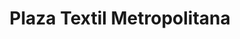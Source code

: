 ---
title: "Plaza Textil Metropolitana"
url: /uriangato/plaza-textil-metropolitana/
shop: centro comercial
---